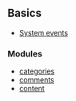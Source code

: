 ## Basics

* [System events](events.md)

### Modules
* [categories](categories.md "categories")
* [comments](comments.md "comments")
* [content](content.md "content")